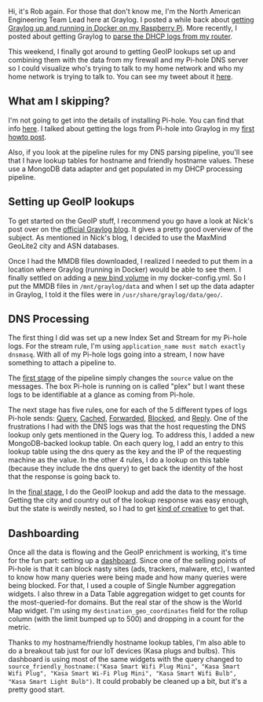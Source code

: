 Hi, it's Rob again.  For those that don't know me, I'm the North American Engineering Team Lead here at Graylog.  I posted a while back about [getting Graylog up and running in Docker on my Raspberry Pi](https://www.reddit.com/r/graylog/comments/penmnx/raspberry_pi_4_home_graylog_setup).  More recently, I posted about getting Graylog to [parse the DHCP logs from my router](https://www.reddit.com/r/graylog/comments/qa69sq/howto_processing_my_dhcp_logs/).

This weekend, I finally got around to getting GeoIP lookups set up and combining them with the data from my firewall and my Pi-hole DNS server so I could visualize who's trying to talk to my home network and who my home network is trying to talk to.  You can see my tweet about it [here](https://twitter.com/BourbonInExile/status/1470114711735779329).

## What am I skipping?

I'm not going to get into the details of installing Pi-hole.  You can find that info [here](https://pi-hole.net/).  I talked about getting the logs from Pi-hole into Graylog in my [first howto post](https://www.reddit.com/r/graylog/comments/penmnx/raspberry_pi_4_home_graylog_setup).

Also, if you look at the pipeline rules for my DNS parsing pipeline, you'll see that I have lookup tables for hostname and friendly hostname values.  These use a MongoDB data adapter and get populated in my DHCP processing pipeline.

## Setting up GeoIP lookups

To get started on the GeoIP stuff, I recommend you go have a look at Nick's post over on the [official Graylog blog](https://www.graylog.org/post/how-to-set-up-graylog-geoip-configuration).  It gives a pretty good overview of the subject.  As mentioned in Nick's blog, I decided to use the MaxMind GeoLite2 city and ASN databases.

Once I had the MMDB files downloaded, I realized I needed to put them in a location where Graylog (running in Docker) would be able to see them.  I finally settled on adding a [new bind volume](https://github.com/waab76/Graylog-Home-Lab/blob/main/docker-compose.yml#L87-L89) in my docker-config.yml.  So I put the MMDB files in `/mnt/graylog/data` and when I set up the data adapter in Graylog, I told it the files were in `/usr/share/graylog/data/geo/`.

## DNS Processing

The first thing I did was set up a new Index Set and Stream for my Pi-hole logs.  For the stream rule, I'm using `application_name must match exactly dnsmasq`.  With all of my Pi-hole logs going into a stream, I now have something to attach a pipeline to.

The [first stage](https://github.com/waab76/Graylog-Home-Lab/blob/main/dns_processing/Stage_0.txt) of the pipeline simply changes the `source` value on the messages.  The box Pi-hole is running on is called "plex" but I want these logs to be identifiable at a glance as coming from Pi-hole.

The next stage has five rules, one for each of the 5 different types of logs Pi-hole sends: [Query](https://github.com/waab76/Graylog-Home-Lab/blob/main/dns_processing/Stage_10_query.txt), [Cached](https://github.com/waab76/Graylog-Home-Lab/blob/main/dns_processing/Stage_10_cached.txt), [Forwarded](https://github.com/waab76/Graylog-Home-Lab/blob/main/dns_processing/Stage_10_forwarded.txt), [Blocked](https://github.com/waab76/Graylog-Home-Lab/blob/main/dns_processing/Stage_10_blocked.txt), and [Reply](https://github.com/waab76/Graylog-Home-Lab/blob/main/dns_processing/Stage_10_reply.txt).  One of the frustrations I had with the DNS logs was that the host requesting the DNS lookup only gets mentioned in the Query log.  To address this, I added a new MongoDB-backed lookup table.  On each query log, I add an entry to this lookup table using the dns query as the key and the IP of the requesting machine as the value.  In the other 4 rules, I do a lookup on this table (because they include the dns query) to get back the identity of the host that the response is going back to.

In the [final stage](https://github.com/waab76/Graylog-Home-Lab/blob/main/dns_processing/Stage_50_geo.txt), I do the GeoIP lookup and add the data to the message.  Getting the city and country out of the lookup response was easy enough, but the state is weirdly nested, so I had to get [kind of creative](https://github.com/waab76/Graylog-Home-Lab/blob/main/dns_processing/Stage_50_geo.txt#L12) to get that.

## Dashboarding

Once all the data is flowing and the GeoIP enrichment is working, it's time for the fun part: setting up a [dashboard](https://github.com/waab76/Graylog-Home-Lab/blob/main/dns_processing/DNS%20dashboard.png). Since one of the selling points of Pi-hole is that it can block nasty sites (ads, trackers, malware, etc), I wanted to know how many queries were being made and how many queries were being blocked.  For that, I used a couple of Single Number aggregation widgets.  I also threw in a Data Table aggregation widget to get counts for the most-queried-for domains.  But the real star of the show is the World Map widget.  I'm using my `destination_geo_coordinates` field for the rollup column (with the limit bumped up to 500) and dropping in a count for the metric.

Thanks to my hostname/friendly hostname lookup tables, I'm also able to do a breakout tab just for our IoT devices (Kasa plugs and bulbs).  This dashboard is using most of the same widgets with the query changed to `source_friendly_hostname:("Kasa Smart Wifi Plug Mini", "Kasa Smart Wifi Plug", "Kasa Smart Wi-Fi Plug Mini", "Kasa Smart Wifi Bulb", "Kasa Smart Light Bulb")`.  It could probably be cleaned up a bit, but it's a pretty good start.
